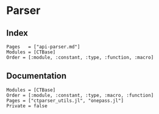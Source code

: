 # Parser

## Index

```@index
Pages   = ["api-parser.md"]
Modules = [CTBase]
Order = [:module, :constant, :type, :function, :macro]
```

## Documentation

```@autodocs
Modules = [CTBase]
Order = [:module, :constant, :type, :macro, :function]
Pages = ["ctparser_utils.jl", "onepass.jl"]
Private = false
```
